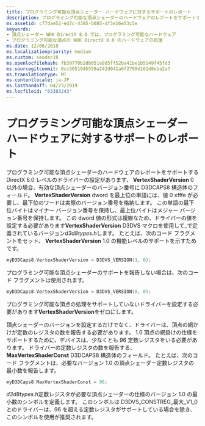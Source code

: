 ```yaml
---
title: プログラミング可能な頂点シェーダー ハードウェアに対するサポートのレポート
description: プログラミング可能な頂点シェーダーのハードウェアのレポートをサポートする DirectX 8.0 レベル ドライバーの場合は、0 以外の場合、有効な頂点シェーダーのバージョン番号に D3DCAPS8 構造の VertexShaderVersion フィールドを設定があります。
ms.assetid: c77dae52-ed7c-4385-b085-df3e16e53c5e
keywords:
- 頂点シェーダー WDK DirectX 8.0 では、プログラミング可能なハードウェア
- プログラミング可能な頂点の WDK DirectX 8.0 のハードウェアの処理
ms.date: 12/06/2018
ms.localizationpriority: medium
ms.custom: seodec18
ms.openlocfilehash: fb39770b2db051e885ff52ba41be1b5149f45fd3
ms.sourcegitcommit: 0cc5051945559a242d941a6f2799d161d8eba2a7
ms.translationtype: MT
ms.contentlocale: ja-JP
ms.lasthandoff: 04/23/2019
ms.locfileid: "63383243"
---
```

# <a name="reporting-support-for-programmable-vertex-shader-hardware"></a>プログラミング可能な頂点シェーダー ハードウェアに対するサポートのレポート

プログラミング可能な頂点シェーダーのハードウェアのレポートをサポートする DirectX 8.0 レベルのドライバーの設定があります、 **VertexShaderVersion** 0 以外の場合、有効な頂点シェーダーのバージョン番号に D3DCAPS8 構造体のフィールド。 **VertexShaderVersion** dword を最上位の単語には、値 0 xfffe が必要し、最下位のワードは実際のバージョン番号を格納します。 この単語の最下位バイトはマイナー バージョン番号を保持し、最上位バイトはメジャー バージョン番号を保持します。 この dword 値の形式は複雑なため、ドライバーの値を設定する必要があります**VertexShaderVersion** D3DVS マクロを使用して\_で定義されているバージョン*d3d8types.h*します。 たとえば、次のコード フラグメントをセット、 **VertexShaderVersion** 1.0 の機能レベルのサポートを示すためです。

```cpp
myD3DCaps8.VertexShaderVersion = D3DVS_VERSION(1, 0);
```

プログラミング可能な頂点シェーダーのサポートを報告しない場合は、次のコード フラグメントは使用されます。

```cpp
myD3DCaps8.VertexShaderVersion = D3DVS_VERSION(0, 0);
```

プログラミング可能な頂点の処理をサポートしていないドライバーを設定する必要があります**VertexShaderVersion**をゼロにします。

頂点シェーダーのバージョンを設定するだけでなく、ドライバーは、頂点の網かけが定数のレジスタの数を報告する必要があります。 1.0 頂点の網掛けの仕様をサポートするために、デバイスは、少なくとも 96 定数レジスタをいる必要があります。 ドライバーの定数レジスタの数を報告する、 **MaxVertexShaderConst** D3DCAPS8 構造体のフィールド。 たとえば、次のコード フラグメントは、必要なバージョン 1.0 の頂点シェーダー定数レジスタの最小数を報告します。

```cpp
myD3DCaps8.MaxVertexShaderConst = 96;
```

*d3d8types.h*定数レジスタが必要な頂点シェーダーの仕様のバージョン 1.0 の最小数のシンボルを定義します。 このシンボルは D3DVS\_CONSTREG\_最大\_V1\_0 とのドライバーは、96 を超える定数レジスタがサポートしている場合を除き、このシンボルを使用が推奨されます。

 

 





